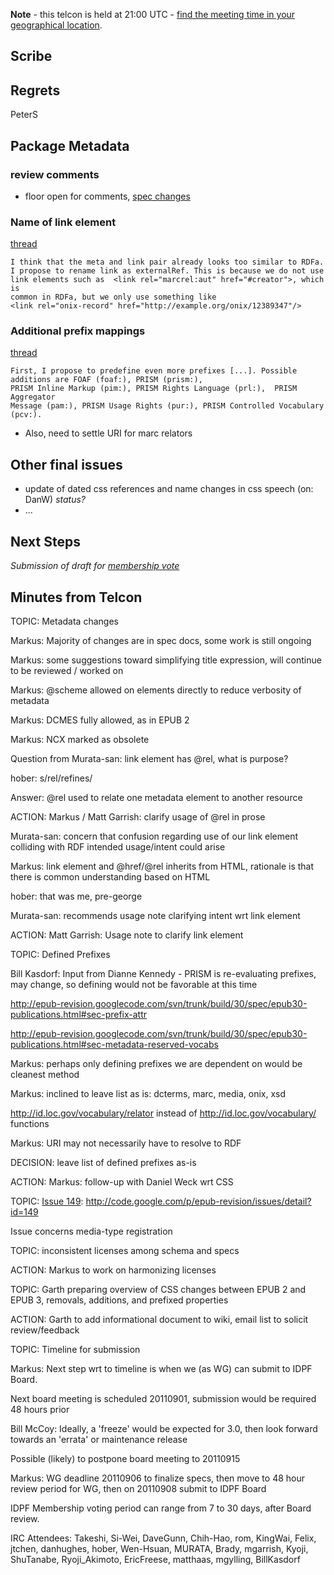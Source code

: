 **Note** - this telcon is held at 21:00 UTC - [find the meeting time in your geographical location](http://www.timeanddate.com/worldclock/fixedtime.html?month=08&day=24&year=2011&hour=21&min=0&sec=0&p1=0).



## Scribe ##

## Regrets ##
PeterS

## Package Metadata ##
### review comments ###
  * floor open for comments, [spec changes](http://groups.google.com/group/epub-working-group/browse_thread/thread/edcf246aab026aba)

### Name of link element ###
[thread](http://groups.google.com/group/epub-working-group/browse_thread/thread/3498180731fb8810)

```
I think that the meta and link pair already looks too similar to RDFa. 
I propose to rename link as externalRef. This is because we do not use 
link elements such as  <link rel="marcrel:aut" href="#creator">, which is 
common in RDFa, but we only use something like 
<link rel="onix-record" href="http://example.org/onix/12389347"/> 
```

### Additional prefix mappings ###
[thread](http://groups.google.com/group/epub-working-group/browse_thread/thread/3498180731fb8810)

```
First, I propose to predefine even more prefixes [...]. Possible additions are FOAF (foaf:), PRISM (prism:), 
PRISM Inline Markup (pim:), PRISM Rights Language (prl:),  PRISM Aggregator 
Message (pam:), PRISM Usage Rights (pur:), PRISM Controlled Vocabulary (pcv:). 
```

  * Also, need to settle URI for marc relators

## Other final issues ##

  * update of dated css references and name changes in css speech (on: DanW) _status?_
  * ...

## Next Steps ##
_Submission of draft for [membership vote](http://idpf.org/sites/idpf.org/files/corporate-documents/IDPF_Policies_Procedures.htm#_Toc111452333)_

## Minutes from Telcon ##

TOPIC: Metadata changes

Markus: Majority of changes are in spec docs, some work is still ongoing

Markus: some suggestions toward simplifying title expression, will continue to be reviewed / worked on

Markus: @scheme allowed on elements directly to reduce verbosity of metadata

Markus: DCMES fully allowed, as in EPUB 2

Markus: NCX marked as obsolete

Question from Murata-san: link element has @rel, what is purpose?

hober: s/rel/refines/

Answer: @rel used to relate one metadata element to another resource

ACTION: Markus / Matt Garrish: clarify usage of @rel in prose

Murata-san: concern that confusion regarding use of our link element colliding with RDF intended usage/intent could arise

Markus: link element and @href/@rel inherits from HTML, rationale is that there is common understanding based on HTML

hober: that was me, pre-george

Murata-san: recommends usage note clarifying intent wrt link element

ACTION: Matt Garrish: Usage note to clarify link element

TOPIC: Defined Prefixes

Bill Kasdorf: Input from Dianne Kennedy - PRISM is re-evaluating prefixes, may change, so defining would not be favorable at this time

http://epub-revision.googlecode.com/svn/trunk/build/30/spec/epub30-publications.html#sec-prefix-attr

http://epub-revision.googlecode.com/svn/trunk/build/30/spec/epub30-publications.html#sec-metadata-reserved-vocabs

Markus: perhaps only defining prefixes we are dependent on would be cleanest method

Markus: inclined to leave list as is: dcterms, marc, media, onix, xsd

http://id.loc.gov/vocabulary/relator instead of http://id.loc.gov/vocabulary/ functions

Markus: URI may not necessarily have to resolve to RDF

DECISION: leave list of defined prefixes as-is

ACTION: Markus: follow-up with Daniel Weck wrt CSS

TOPIC: [Issue 149](https://code.google.com/p/epub-revision/issues/detail?id=149): http://code.google.com/p/epub-revision/issues/detail?id=149

Issue concerns media-type registration

TOPIC: inconsistent licenses among schema and specs

ACTION: Markus to work on harmonizing licenses

TOPIC: Garth preparing overview of CSS changes between EPUB 2 and EPUB 3, removals, additions, and prefixed properties

ACTION: Garth to add informational document to wiki, email list to solicit review/feedback

TOPIC: Timeline for submission

Markus: Next step wrt to timeline is when we (as WG) can submit to IDPF Board.

Next board meeting is scheduled 20110901, submission would be required 48 hours prior

Bill McCoy: Ideally, a 'freeze' would be expected for 3.0, then look forward towards an 'errata' or maintenance release

Possible (likely) to postpone board meeting to 20110915

Markus: WG deadline 20110906 to finalize specs, then move to 48 hour review period for WG, then on 20110908 submit to IDPF Board

IDPF Membership voting period can range from 7 to 30 days, after Board review.

IRC Attendees:
Takeshi, Si-Wei, DaveGunn, Chih-Hao, rom, KingWai, Felix, jtchen, danhughes, hober, Wen-Hsuan, MURATA, Brady, mgarrish, Kyoji, ShuTanabe, Ryoji\_Akimoto, EricFreese, matthaas, mgylling, BillKasdorf